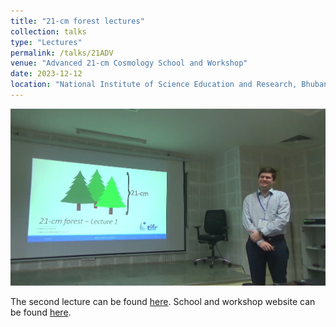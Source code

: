 ```yaml
---
title: "21-cm forest lectures"
collection: talks
type: "Lectures"
permalink: /talks/21ADV
venue: "Advanced 21-cm Cosmology School and Workshop"
date: 2023-12-12
location: "National Institute of Science Education and Research, Bhubaneswar, India"
---
```


[![21ADV](/images/21ADV.png)](https://www.youtube.com/live/JKWWAn9cJbQ?si=6KM7W5w18kgL_70V&t=182)

The second lecture can be found [here](https://www.youtube.com/live/s_4s_oTbIxc?si=79u4jFga0wFq0XVV&t=49).
School and workshop website can be found [here](https://www.niser.ac.in/events/adv21cm/).
